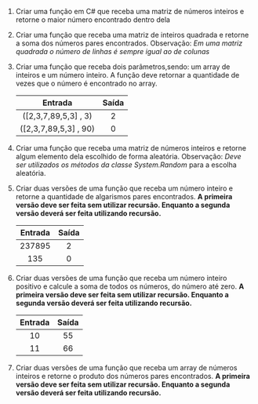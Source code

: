 1. Criar uma função em C# que receba uma matriz de números inteiros e retorne o maior número encontrado dentro dela

   

2. Criar uma função que receba uma matriz de inteiros quadrada e retorne a soma dos números pares encontrados. Observação: *Em uma matriz quadrada o número de linhas é sempre igual ao de colunas*

   

3. Criar uma função que receba dois parâmetros,sendo: um array de inteiros e um número inteiro. A função deve retornar a quantidade de vezes que o número é encontrado no array.

   |        Entrada        | Saída |
   | :-------------------: | :---: |
   | ([2,3,7,89,5,3] , 3)  |   2   |
   | ([2,3,7,89,5,3] , 90) |   0   |

4. Criar uma função que receba uma matriz de números inteiros e retorne  algum elemento dela escolhido de forma aleatória. Observação: *Deve ser utilizados os métodos da classe System.Random* para a escolha aleatória.

   

5. Criar duas versões de uma função que receba um número inteiro e retorne a quantidade de algarismos pares encontrados. **A primeira versão deve ser feita sem utilizar recursão. Enquanto a segunda versão deverá ser feita utilizando recursão.** 

   | Entrada | Saída |
   | :-----: | :---: |
   | 237895  |   2   |
   |   135   |   0   |

   

6. Criar duas versões de uma função que receba um número inteiro positivo e calcule a soma de todos os números, do número até zero. **A primeira versão deve ser feita sem utilizar recursão. Enquanto a segunda versão deverá ser feita utilizando recursão.** 

   | Entrada | Saída |
   | :-----: | :---: |
   |   10    |  55   |
   |   11    |  66   |

   

7. Criar duas versões de uma função que receba um array de números inteiros e retorne o produto dos números pares encontrados. **A primeira versão deve ser feita sem utilizar recursão. Enquanto a segunda versão deverá ser feita utilizando recursão.**

